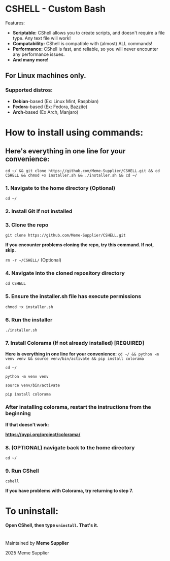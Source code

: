 # CSHELL - Custom Bash

Features:

- **Scriptable:** CShell allows you to create scripts, and doesn't require a file type. Any text file will work!
- **Compatability:** CShell is compatible with (almost) ALL commands!
- **Performance:** CShell is fast, and reliable, so you will never encounter any performance issues.
- **And many more!**

## For **Linux** machines only.
### Supported distros:
- **Debian**-based (Ex: Linux Mint, Raspbian)
- **Fedora**-based (Ex: Fedora, Bazzite)
- **Arch**-based (Ex Arch, Manjaro)

#
# How to install using commands:

## Here's everything in one line for your convenience:
`cd ~/ && git clone https://github.com/Meme-Supplier/CSHELL.git && cd CSHELL && chmod +x installer.sh && ./installer.sh && cd ~/`

### 1. Navigate to the home directory **(Optional)**
`cd ~/`

### 2. Install Git if not installed

### 3. Clone the repo

`git clone https://github.com/Meme-Supplier/CSHELL.git`

**If you encounter problems cloning the repo, try this command. If not, skip.**

`rm -r ~/CSHELL/` (Optional)

### 4. Navigate into the cloned repository directory
`cd CSHELL`

### 5. Ensure the installer.sh file has execute permissions
`chmod +x installer.sh`

### 6. Run the installer
`./installer.sh`

### 7. Install Colorama (If not already installed) [REQUIRED]

**Here is everything in one line for your convenience:**
`cd ~/ && python -m venv venv && source venv/bin/activate && pip install colorama`

`cd ~/`

`python -m venv venv`

`source venv/bin/activate`

`pip install colorama`

### After installing colorama, restart the instructions from the beginning

**If that doesn't work:**

**https://pypi.org/project/colorama/**

### 8. (OPTIONAL) navigate back to the home directory
`cd ~/`

### 9. Run CShell
`cshell`

**If you have problems with Colorama, try returning to step 7.**

#
# To uninstall:
**Open CShell, then type `uninstall`. That's it.**

#
Maintained by **Meme Supplier**

2025 Meme Supplier

